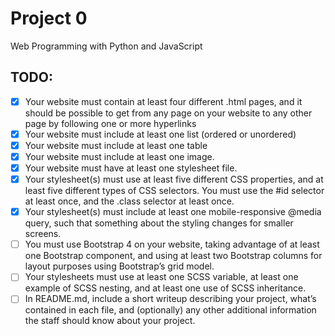 # Project 0

Web Programming with Python and JavaScript

## TODO:
- [x] Your website must contain at least four different .html pages, and it should be possible to get from any page on your website to any other page by following one or more hyperlinks
- [x] Your website must include at least one list (ordered or unordered)
- [x] Your website must include at least one table
- [x] Your website must include at least one image.
- [x] Your website must have at least one stylesheet file.
- [x] Your stylesheet(s) must use at least five different CSS properties, and at least five different types of CSS selectors. You must use the #id selector at least once, and the .class selector at least once.
- [x] Your stylesheet(s) must include at least one mobile-responsive @media query, such that something about the styling changes for smaller screens.
- [ ] You must use Bootstrap 4 on your website, taking advantage of at least one Bootstrap component, and using at least two Bootstrap columns for layout purposes using Bootstrap’s grid model.
- [ ] Your stylesheets must use at least one SCSS variable, at least one example of SCSS nesting, and at least one use of SCSS inheritance.
- [ ] In README.md, include a short writeup describing your project, what’s contained in each file, and (optionally) any other additional information the staff should know about your project.